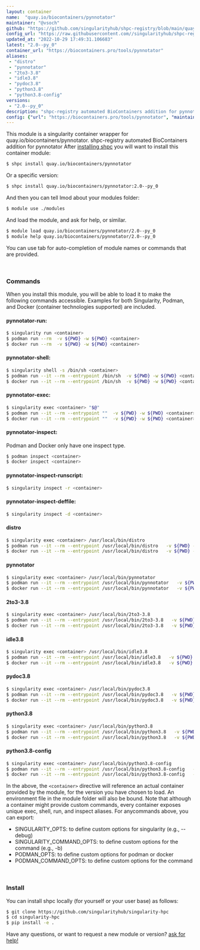 ```yaml
---
layout: container
name:  "quay.io/biocontainers/pynnotator"
maintainer: "@vsoch"
github: "https://github.com/singularityhub/shpc-registry/blob/main/quay.io/biocontainers/pynnotator/container.yaml"
config_url: "https://raw.githubusercontent.com//singularityhub/shpc-registry/main/quay.io/biocontainers/pynnotator/container.yaml"
updated_at: "2022-10-29 17:49:31.106683"
latest: "2.0--py_0"
container_url: "https://biocontainers.pro/tools/pynnotator"
aliases:
 - "distro"
 - "pynnotator"
 - "2to3-3.8"
 - "idle3.8"
 - "pydoc3.8"
 - "python3.8"
 - "python3.8-config"
versions:
 - "2.0--py_0"
description: "shpc-registry automated BioContainers addition for pynnotator"
config: {"url": "https://biocontainers.pro/tools/pynnotator", "maintainer": "@vsoch", "description": "shpc-registry automated BioContainers addition for pynnotator", "latest": {"2.0--py_0": "sha256:196f5565df8d0050ef4b6aecba9688585296807b3655b4628ea99a48c81cce0a"}, "tags": {"2.0--py_0": "sha256:196f5565df8d0050ef4b6aecba9688585296807b3655b4628ea99a48c81cce0a"}, "docker": "quay.io/biocontainers/pynnotator", "aliases": {"distro": "/usr/local/bin/distro", "pynnotator": "/usr/local/bin/pynnotator", "2to3-3.8": "/usr/local/bin/2to3-3.8", "idle3.8": "/usr/local/bin/idle3.8", "pydoc3.8": "/usr/local/bin/pydoc3.8", "python3.8": "/usr/local/bin/python3.8", "python3.8-config": "/usr/local/bin/python3.8-config"}}
---
```


This module is a singularity container wrapper for quay.io/biocontainers/pynnotator.
shpc-registry automated BioContainers addition for pynnotator
After [installing shpc](#install) you will want to install this container module:


```bash
$ shpc install quay.io/biocontainers/pynnotator
```

Or a specific version:

```bash
$ shpc install quay.io/biocontainers/pynnotator:2.0--py_0
```

And then you can tell lmod about your modules folder:

```bash
$ module use ./modules
```

And load the module, and ask for help, or similar.

```bash
$ module load quay.io/biocontainers/pynnotator/2.0--py_0
$ module help quay.io/biocontainers/pynnotator/2.0--py_0
```

You can use tab for auto-completion of module names or commands that are provided.

<br>

### Commands

When you install this module, you will be able to load it to make the following commands accessible.
Examples for both Singularity, Podman, and Docker (container technologies supported) are included.

#### pynnotator-run:

```bash
$ singularity run <container>
$ podman run --rm  -v ${PWD} -w ${PWD} <container>
$ docker run --rm  -v ${PWD} -w ${PWD} <container>
```

#### pynnotator-shell:

```bash
$ singularity shell -s /bin/sh <container>
$ podman run --it --rm --entrypoint /bin/sh  -v ${PWD} -w ${PWD} <container>
$ docker run --it --rm --entrypoint /bin/sh  -v ${PWD} -w ${PWD} <container>
```

#### pynnotator-exec:

```bash
$ singularity exec <container> "$@"
$ podman run --it --rm --entrypoint ""  -v ${PWD} -w ${PWD} <container> "$@"
$ docker run --it --rm --entrypoint ""  -v ${PWD} -w ${PWD} <container> "$@"
```

#### pynnotator-inspect:

Podman and Docker only have one inspect type.

```bash
$ podman inspect <container>
$ docker inspect <container>
```

#### pynnotator-inspect-runscript:

```bash
$ singularity inspect -r <container>
```

#### pynnotator-inspect-deffile:

```bash
$ singularity inspect -d <container>
```


#### distro

```bash
$ singularity exec <container> /usr/local/bin/distro
$ podman run --it --rm --entrypoint /usr/local/bin/distro   -v ${PWD} -w ${PWD} <container> -c " $@"
$ docker run --it --rm --entrypoint /usr/local/bin/distro   -v ${PWD} -w ${PWD} <container> -c " $@"
```


#### pynnotator

```bash
$ singularity exec <container> /usr/local/bin/pynnotator
$ podman run --it --rm --entrypoint /usr/local/bin/pynnotator   -v ${PWD} -w ${PWD} <container> -c " $@"
$ docker run --it --rm --entrypoint /usr/local/bin/pynnotator   -v ${PWD} -w ${PWD} <container> -c " $@"
```


#### 2to3-3.8

```bash
$ singularity exec <container> /usr/local/bin/2to3-3.8
$ podman run --it --rm --entrypoint /usr/local/bin/2to3-3.8   -v ${PWD} -w ${PWD} <container> -c " $@"
$ docker run --it --rm --entrypoint /usr/local/bin/2to3-3.8   -v ${PWD} -w ${PWD} <container> -c " $@"
```


#### idle3.8

```bash
$ singularity exec <container> /usr/local/bin/idle3.8
$ podman run --it --rm --entrypoint /usr/local/bin/idle3.8   -v ${PWD} -w ${PWD} <container> -c " $@"
$ docker run --it --rm --entrypoint /usr/local/bin/idle3.8   -v ${PWD} -w ${PWD} <container> -c " $@"
```


#### pydoc3.8

```bash
$ singularity exec <container> /usr/local/bin/pydoc3.8
$ podman run --it --rm --entrypoint /usr/local/bin/pydoc3.8   -v ${PWD} -w ${PWD} <container> -c " $@"
$ docker run --it --rm --entrypoint /usr/local/bin/pydoc3.8   -v ${PWD} -w ${PWD} <container> -c " $@"
```


#### python3.8

```bash
$ singularity exec <container> /usr/local/bin/python3.8
$ podman run --it --rm --entrypoint /usr/local/bin/python3.8   -v ${PWD} -w ${PWD} <container> -c " $@"
$ docker run --it --rm --entrypoint /usr/local/bin/python3.8   -v ${PWD} -w ${PWD} <container> -c " $@"
```


#### python3.8-config

```bash
$ singularity exec <container> /usr/local/bin/python3.8-config
$ podman run --it --rm --entrypoint /usr/local/bin/python3.8-config   -v ${PWD} -w ${PWD} <container> -c " $@"
$ docker run --it --rm --entrypoint /usr/local/bin/python3.8-config   -v ${PWD} -w ${PWD} <container> -c " $@"
```



In the above, the `<container>` directive will reference an actual container provided
by the module, for the version you have chosen to load. An environment file in the
module folder will also be bound. Note that although a container
might provide custom commands, every container exposes unique exec, shell, run, and
inspect aliases. For anycommands above, you can export:

 - SINGULARITY_OPTS: to define custom options for singularity (e.g., --debug)
 - SINGULARITY_COMMAND_OPTS: to define custom options for the command (e.g., -b)
 - PODMAN_OPTS: to define custom options for podman or docker
 - PODMAN_COMMAND_OPTS: to define custom options for the command

<br>

### Install

You can install shpc locally (for yourself or your user base) as follows:

```bash
$ git clone https://github.com/singularityhub/singularity-hpc
$ cd singularity-hpc
$ pip install -e .
```

Have any questions, or want to request a new module or version? [ask for help!](https://github.com/singularityhub/singularity-hpc/issues)